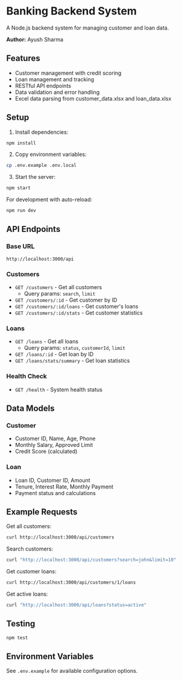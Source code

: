 # Banking Backend System

A Node.js backend system for managing customer and loan data.

**Author:** Ayush Sharma

## Features

- Customer management with credit scoring
- Loan management and tracking
- RESTful API endpoints
- Data validation and error handling
- Excel data parsing from customer_data.xlsx and loan_data.xlsx

## Setup

1. Install dependencies:
```bash
npm install
```

2. Copy environment variables:
```bash
cp .env.example .env.local
```

3. Start the server:
```bash
npm start
```

For development with auto-reload:
```bash
npm run dev
```

## API Endpoints

### Base URL
`http://localhost:3000/api`

### Customers

- `GET /customers` - Get all customers
  - Query params: `search`, `limit`
- `GET /customers/:id` - Get customer by ID
- `GET /customers/:id/loans` - Get customer's loans
- `GET /customers/:id/stats` - Get customer statistics

### Loans

- `GET /loans` - Get all loans
  - Query params: `status`, `customerId`, `limit`
- `GET /loans/:id` - Get loan by ID
- `GET /loans/stats/summary` - Get loan statistics

### Health Check

- `GET /health` - System health status

## Data Models

### Customer
- Customer ID, Name, Age, Phone
- Monthly Salary, Approved Limit
- Credit Score (calculated)

### Loan
- Loan ID, Customer ID, Amount
- Tenure, Interest Rate, Monthly Payment
- Payment status and calculations

## Example Requests

Get all customers:
```bash
curl http://localhost:3000/api/customers
```

Search customers:
```bash
curl "http://localhost:3000/api/customers?search=john&limit=10"
```

Get customer loans:
```bash
curl http://localhost:3000/api/customers/1/loans
```

Get active loans:
```bash
curl "http://localhost:3000/api/loans?status=active"
```

## Testing

```bash
npm test
```

## Environment Variables

See `.env.example` for available configuration options.
